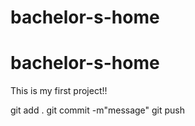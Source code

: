 # bachelor-s-home
# bachelor-s-home

This is my first project!!

git add .
git commit -m"message"
git push